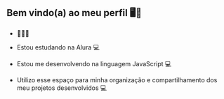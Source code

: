 
## Bem vindo(a) ao meu perfil 🖥️👾

- 🤾🤾🥈
  
- Estou estudando na Alura 💻
  
- Estou me desenvolvendo na linguagem JavaScript 💻
  
- Utilizo esse espaço para minha organização e compartilhamento dos meu projetos desenvolvidos 💻
